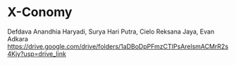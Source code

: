 # X-Conomy
 Defdava Anandhia Haryadi, Surya Hari Putra, Cielo Reksana Jaya, Evan Adkara
https://drive.google.com/drive/folders/1aDBoDpPFmzCTIPsArelsmACMrR2s4Kjy?usp=drive_link
